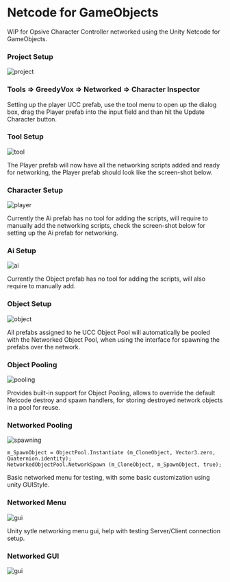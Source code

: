 # Netcode for GameObjects
WIP for Opsive Character Controller networked using the Unity Netcode for GameObjects.

<h3>Project Setup</h3><img src='https://user-images.githubusercontent.com/69744813/140709420-5cc80801-fef9-4afa-bf31-6b57fb94b470.png' alt="project"></img>

<h3>Tools => GreedyVox => Networked => Character Inspector</h3>
Setting up the player UCC prefab, use the tool menu to open up the dialog box, drag the Player prefab into the input field and than hit the Update Character button.

<h3>Tool Setup</h3><img src='https://user-images.githubusercontent.com/69744813/140706499-77f2d1de-05ec-468e-9f92-7c4e30696076.png' alt="tool"></img>

The Player prefab will now have all the networking scripts added and ready for networking, the Player prefab should look like the screen-shot below.

<h3>Character Setup</h3><img src='https://user-images.githubusercontent.com/69744813/133378417-48d0e5ac-444a-4a30-a4a8-dd7e955da06e.png' alt="player"></img>

Currently the Ai prefab has no tool for adding the scripts, will require to manually add the networking scripts, check the screen-shot below for setting up the Ai prefab for networking.

<h3>Ai Setup</h3><img src='https://user-images.githubusercontent.com/69744813/133378264-a83d806c-c78b-4c6c-8ae3-c29b77a34818.png' alt="ai"></img>

Currently the Object prefab has no tool for adding the scripts, will also require to manually add.

<h3>Object Setup</h3><img src='https://user-images.githubusercontent.com/69744813/133378345-393c2992-55da-49c9-b3e4-e8f401cd7143.png' alt="object"></img>

All prefabs assigned to he UCC Object Pool will automatically be pooled with the Networked Object Pool, when using the interface for spawning the prefabs over the network.

<h3>Object Pooling</h3><img src='https://user-images.githubusercontent.com/69744813/142705570-e0707d80-0df2-47bd-a097-65f56fa5947e.png' alt="pooling"></img>

Provides built-in support for Object Pooling, allows to override the default Netcode destroy and spawn handlers, for storing destroyed network objects in a pool for reuse.

<h3>Networked Pooling</h3><img src='https://user-images.githubusercontent.com/69744813/142705903-6912521e-5aaa-41d3-804f-670a5b062375.png' alt="spawning"></img>

```
m_SpawnObject = ObjectPool.Instantiate (m_CloneObject, Vector3.zero, Quaternion.identity);
NetworkedObjectPool.NetworkSpawn (m_CloneObject, m_SpawnObject, true);
```

Basic networked menu for testing, with some basic customization using unity GUIStyle.

<h3>Networked Menu</h3><img src='https://user-images.githubusercontent.com/69744813/142750865-b7422a45-492f-4666-a4c8-2f9b5b339f72.png' alt="gui"></img>

Unity sytle networking menu gui, help with testing Server/Client connection setup.

<h3>Networked GUI</h3><img src='https://user-images.githubusercontent.com/69744813/142750947-1b12a762-5455-4745-afde-ae507ad1eded.png' alt="gui"></img>

